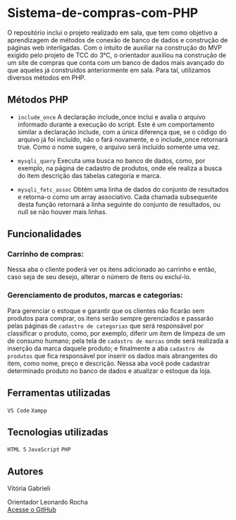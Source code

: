 # Sistema-de-compras-com-PHP

O repositório inclui o projeto realizado em sala, que tem como objetivo a aprendizagem de métodos de conexão de banco de dados e construção de páginas web interligadas. Com o intuito de auxiliar na construção do MVP exigido pelo projeto de TCC do 3°C, o orientador auxiliou na construção de um site de compras que conta com um banco de dados mais avançado do que aqueles já construídos anteriormente em sala. Para tal, utilizamos diversos métodos em PHP.

## Métodos PHP

* `include_once` A declaração include_once inclui e avalia o arquivo informado durante a execução do script. Este é um comportamento similar a declaração include, com a única diferença que, se o código do arquivo já foi incluído, não o fará novamente, e o include_once retornará true. Como o nome sugere, o arquivo será incluído somente uma vez.

* `mysqli_query` Executa uma busca no banco de dados, como, por exemplo, na página de cadastro de produtos, onde ele realiza a busca do item descrição das tabelas categoria e marca.

* `mysqli_fetc_assoc` Obtém uma linha de dados do conjunto de resultados e retorna-o como um array associativo. Cada chamada subsequente desta função retornará a linha seguinte do conjunto de resultados, ou null se não houver mais linhas.

## Funcionalidades

### Carrinho de compras:

Nessa aba o cliente poderá ver os itens adicionado ao carrinho e então, caso seja de seu desejo, alterar o número de itens ou excluí-lo.

### Gerenciamento de produtos, marcas e categorias:

Para gerenciar o estoque e garantir que os clientes não ficarão sem produtos para comprar,  os itens serão sempre gerenciados e passarão pelas páginas de `cadastro de categorias` que será responsável por classificar o produto, como, por exemplo, diferir um item de limpeza de um de consumo humano; pela tela de `cadastro de marcas` onde será realizada a inserção da marca daquele produto; e finalmente a aba `cadastro de produtos` que fica responsável por inserir os dados mais abrangentes do item, como nome, preço e descrição. Nessa aba você pode cadastrar determinado produto no banco de dados e atualizar o estoque da loja.

## Ferramentas utilizadas

`VS Code`
`Xampp`

## Tecnologias utilizadas

`HTML 5`
`JavaScript`
`PHP`

## Autores

Vitória Gabrieli

Orientador Leonardo Rocha  
[Acesse o GitHub](https://github.com/LeonardoRochaMarista)



